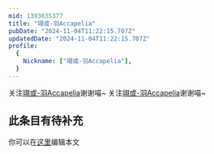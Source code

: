 ```yaml
---
mid: 1393635377
title: "翊或-羽Accapelia"
pubDate: "2024-11-04T11:22:15.707Z"
updatedDate: "2024-11-04T11:22:15.707Z"
profile:
  {
    Nickname: ["翊或-羽Accapelia"],
  }
---
```


关注[翊或-羽Accapelia](https://space.bilibili.com/1393635377)谢谢喵~ 关注[翊或-羽Accapelia](https://space.bilibili.com/1393635377)谢谢喵~

## 此条目有待补充
你可以在[这里](https://github.com/Yuhanawa/VTuber.ICU/edit/master/src/content/v/翊或-羽Accapelia/index.md)编辑本文
